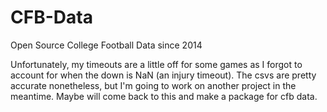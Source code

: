 # CFB-Data
Open Source College Football Data since 2014

Unfortunately, my timeouts are a little off for some games as I forgot to account for when the down is NaN (an injury timeout). The csvs are pretty accurate nonetheless, but I'm going to work on another project in the meantime. Maybe will come back to this and make a package for cfb data.
